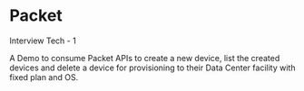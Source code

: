# Packet
Interview Tech - 1

A Demo to consume Packet APIs to create a new device, list the created devices and delete a device for provisioning to their Data Center facility with fixed plan and OS.
